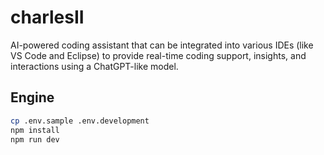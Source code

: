# charlesII
AI-powered coding assistant that can be integrated into various IDEs (like VS Code and Eclipse) to provide real-time coding support, insights, and interactions using a ChatGPT-like model.

## Engine

```bash
cp .env.sample .env.development
npm install
npm run dev
```
